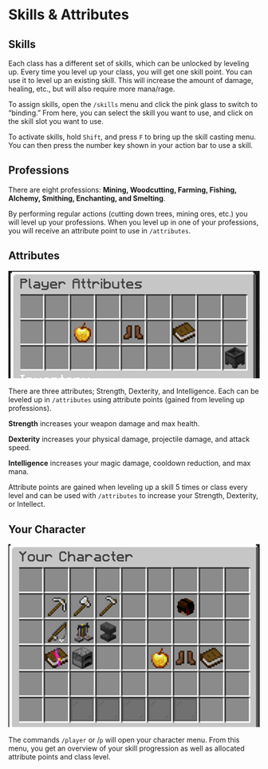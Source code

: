 # Skills & Attributes

## Skills

Each class has a different set of skills, which can be unlocked by leveling up. Every time you level up your class, you will get one skill point. You can use it to level up an existing skill. This will increase the amount of damage, healing, etc., but will also require more mana/rage.

To assign skills, open the `/skills` menu and click the pink glass to switch to “binding.” From here, you can select the skill you want to use, and click on the skill slot you want to use.

To activate skills, hold `Shift`, and press `F` to bring up the skill casting menu. You can then press the number key shown in your action bar to use a skill.

## Professions

There are eight professions: **Mining, Woodcutting, Farming, Fishing, Alchemy, Smithing, Enchanting, and Smelting**.

By performing regular actions (cutting down trees, mining ores, etc.) you will level up your professions. When you level up in one of your professions, you will receive an attribute point to use in `/attributes`.

## Attributes

![](../../.gitbook/assets/image.png)

There are three attributes; Strength, Dexterity, and Intelligence. Each can be leveled up in `/attributes` using attribute points (gained from leveling up professions).

**Strength** increases your weapon damage and max health.

**Dexterity** increases your physical damage, projectile damage, and attack speed.

**Intelligence** increases your magic damage, cooldown reduction, and max mana.

Attribute points are gained when leveling up a skill 5 times or class every level and can be used with `/attributes` to increase your Strength, Dexterity, or Intellect.

## Your Character

![](<../../.gitbook/assets/image (11) (1).png>)

The commands `/player` or /`p` will open your character menu. From this menu, you get an overview of your skill progression as well as allocated attribute points and class level.
